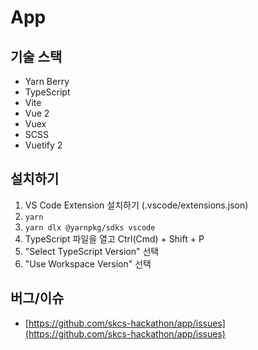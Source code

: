 # App

## 기술 스택

- Yarn Berry
- TypeScript
- Vite
- Vue 2
- Vuex
- SCSS
- Vuetify 2

## 설치하기

1. VS Code Extension 설치하기 (.vscode/extensions.json)
2. `yarn`
3. `yarn dlx @yarnpkg/sdks vscode`
4. TypeScript 파일을 열고 Ctrl(Cmd) + Shift + P
5. "Select TypeScript Version" 선택
6. "Use Workspace Version" 선택

## 버그/이슈

- [https://github.com/skcs-hackathon/app/issues](https://github.com/skcs-hackathon/app/issues)
